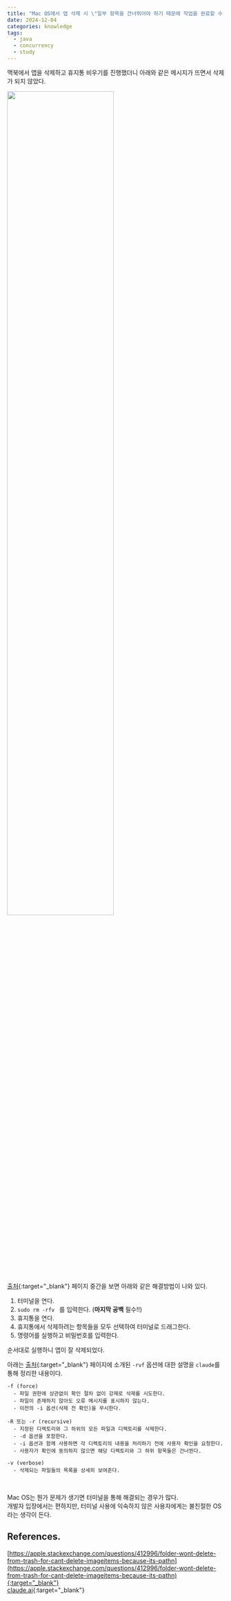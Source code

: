 ```yaml
---
title: "Mac OS에서 앱 삭제 시 \"일부 항목을 건너뛰어야 하기 때문에 작업을 완료할 수 없습니다.\" 문제 해결 방법"
date: 2024-12-04
categories: knowledge
tags:
  - java
  - concurrency
  - study
---
```


맥북에서 앱을 삭제하고 휴지통 비우기를 진행했더니 아래와 같은 메시지가 뜨면서 삭제가 되지 않았다.

<img src="{{ site.url }}{{ site.baseurl }}/assets/images/2024/1204/241204_01.png" width="70%"/><br><br>

[출처](https://apple.stackexchange.com/questions/412996/folder-wont-delete-from-trash-for-cant-delete-imageitems-because-its-pathn){:target="_blank"} 
페이지 중간을 보면 아래와 같은 해결방법이 나와 있다.

1. 터미널을 연다.
2. `sudo rm -rfv ` 를 입력한다. (**마지막 공백** 필수!!)
3. 휴지통을 연다.
4. 휴지통에서 삭제하려는 항목들을 모두 선택하여 터미널로 드래그한다.
5. 명령어를 실행하고 비밀번호를 입력한다.

순서대로 실행하니 앱이 잘 삭제되었다.

아래는 [출처](https://apple.stackexchange.com/questions/412996/folder-wont-delete-from-trash-for-cant-delete-imageitems-because-its-pathn){:target="_blank"} 
페이지에 소개된 `-rvf` 옵션에 대한 설명을 `claude`를 통해 정리한 내용이다.

```
-f (force)
  - 파일 권한에 상관없이 확인 절차 없이 강제로 삭제를 시도한다.
  - 파일이 존재하지 않아도 오류 메시지를 표시하지 않는다.
  - 이전의 -i 옵션(삭제 전 확인)을 무시한다.

-R 또는 -r (recursive)
  - 지정된 디렉토리와 그 하위의 모든 파일과 디렉토리를 삭제한다.
  - -d 옵션을 포함한다.
  - -i 옵션과 함께 사용하면 각 디렉토리의 내용을 처리하기 전에 사용자 확인을 요청한다.
  - 사용자가 확인에 동의하지 않으면 해당 디렉토리와 그 하위 항목들은 건너뛴다.

-v (verbose)
  - 삭제되는 파일들의 목록을 상세히 보여준다.
```

<br>

Mac OS는 뭔가 문제가 생기면 터미널을 통해 해결되는 경우가 많다.  
개발자 입장에서는 편하지만, 터미널 사용에 익숙하지 않은 사용자에게는 불친절한 OS라는 생각이 든다.

## References.

[https://apple.stackexchange.com/questions/412996/folder-wont-delete-from-trash-for-cant-delete-imageitems-because-its-pathn](https://apple.stackexchange.com/questions/412996/folder-wont-delete-from-trash-for-cant-delete-imageitems-because-its-pathn){:target="_blank"}<br>
[claude.ai](https://claude.ai){:target="_blank"}<br>